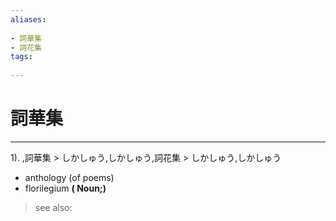 ```yaml
---
aliases:
    
- 詞華集
- 詞花集
tags:
    
---
```


# 詞華集
---
1).
,詞華集 > しかしゅう,しかしゅう,詞花集 > しかしゅう,しかしゅう

- anthology (of poems)
- florilegium
**( Noun;)**
> see also: 
            
